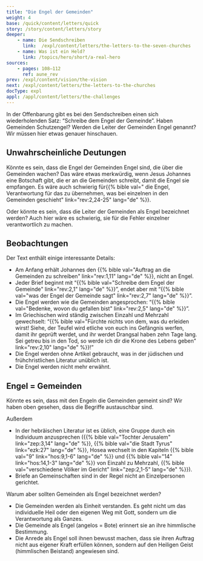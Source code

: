 ```yaml
---
title: "Die Engel der Gemeinden"
weight: 4
base: /quick/content/letters/quick
story: /story/content/letters/story
deeper:
    - name: Die Sendschreiben
      link:  /expl/content/letters/the-letters-to-the-seven-churches
    - name: Was ist ein Held?
      link: /topics/hero/short/a-real-hero
sources: 
    - pages: 108–112
      ref: aune_rev
prev: /expl/content/vision/the-vision
next: /expl/content/letters/the-letters-to-the-churches
docType: expl
appl: /appl/content/letters/the-challenges
---
```


In der Offenbarung gibt es bei den Sendschreiben einen sich wiederholenden Satz: “Schreibe dem Engel der Gemeinde”. Haben Gemeinden Schutzengel? Werden die Leiter der Gemeinden Engel genannt? Wir müssen hier etwas genauer hinschauen.

## Unwahrscheinliche Deutungen

<a name="e98c"></a>
Könnte es sein, dass die Engel der Gemeinden Engel sind, die über die Gemeinden wachen? Das wäre etwas merkwürdig, wenn Jesus Johannes eine Botschaft gibt, die er an die Gemeinden schreibt, damit die Engel sie empfangen. Es wäre auch schwierig für{{% bible val=" die Engel, Verantwortung für das zu übernehmen, was bei einzelnen in den Gemeinden geschieht" link="rev:2,24-25" lang="de" %}}.

Oder könnte es sein, dass die Leiter der Gemeinden als Engel bezeichnet werden? Auch hier wäre es schwierig, sie für die Fehler einzelner verantwortlich zu machen.

## Beobachtungen

<a name="e9dd"></a>
Der Text enthält einige interessante Details:

- Am Anfang erhält Johannes den {{% bible val="Auftrag an die Gemeinden zu schreiben" link="rev:1,11" lang="de" %}}, nicht an Engel.
- Jeder Brief beginnt mit “{{% bible val="Schreibe dem Engel der Gemeinde" link="rev:2,1" lang="de" %}}”, endet aber mit “{{% bible val="was der Engel der Gemeinde sagt" link="rev:2,7" lang="de" %}}”.
- Die Engel werden wie die Gemeinden angesprochen: “{{% bible val="Bedenke, wovon du gefallen bist" link="rev:2,5" lang="de" %}}”.
- Im Griechischen wird ständig zwischen Einzahl und Mehrzahl gewechselt: “{{% bible val="Fürchte nichts von dem, was du erleiden wirst! Siehe, der Teufel wird etliche von euch ins Gefängnis werfen, damit ihr geprüft werdet, und ihr werdet Drangsal haben zehn Tage lang. Sei getreu bis in den Tod, so werde ich dir die Krone des Lebens geben" link="rev:2,10" lang="de" %}}!”
- Die Engel werden ohne Artikel gebraucht, was in der jüdischen und frühchristlichen Literatur unüblich ist.
- Die Engel werden nicht mehr erwähnt.

## Engel = Gemeinden

<a name="ab47"></a>
Könnte es sein, dass mit den Engeln die Gemeinden gemeint sind? Wir haben oben gesehen, dass die Begriffe austauschbar sind.

Außerdem

- In der hebräischen Literatur ist es üblich, eine Gruppe durch ein Individuum anzusprechen ({{% bible val="Tochter Jerusalem" link="zep:3,14" lang="de" %}}, {{% bible val="die Stadt Tyrus" link="ezk:27" lang="de" %}}, Hosea wechselt in den Kapiteln {{% bible val="9" link="hos:9,1-6" lang="de" %}} und {{% bible val="14" link="hos:14,1-3" lang="de" %}} von Einzahl zu Mehrzahl, {{% bible val="verschiedene Völker im Gericht" link="zep:2,1-5" lang="de" %}}).
- Briefe an Gemeinschaften sind in der Regel nicht an Einzelpersonen gerichtet.

Warum aber sollten Gemeinden als Engel bezeichnet werden?

- Die Gemeinden werden als Einheit verstanden. Es geht nicht um das individuelle Heil oder den eigenen Weg mit Gott, sondern um die Verantwortung als Ganzes.
- Die Gemeinde als Engel (angelos = Bote) erinnert sie an ihre himmlische Bestimmung.
- Die Anrede als Engel soll ihnen bewusst machen, dass sie ihren Auftrag nicht aus eigener Kraft erfüllen können, sondern auf den Heiligen Geist (himmlischen Beistand) angewiesen sind.
